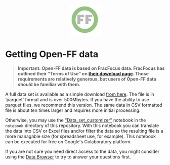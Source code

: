 <center> <img src="images/header_logo.png" width="100"/></center>
<!-- this is a test of a comment 
To do:
--->

# Getting Open-FF data

> **Important: Open-FF data is based on FracFocus data. FracFocus has outlined their “Terms of Use” on [their download page](https://fracfocus.org/data-download). Those requirements are relatively generous, but users of Open-FF data should be familiar with them.**

A full data set is available as a simple download [from here](https://storage.googleapis.com/open-ff-common/repos/current_repo/full_df.parquet). The file is in ‘parquet’ format and is over 500Mbytes. If you have the ability to use parquet files, we recommend this version.  The same data in CSV formatted file is about ten times larger and requires more initial processing.

Otherwise, you may use the ["Data_set_customizer"]() notebook in the `notebook` directory of this repository.  With this notebook you can translate the data into CSV or Excel files and/or filter the data so the resulting file is a more managable size (for spreadsheet use, for example).  This notebook can be executed for free on Google's Colaboratory platform.

If you are not sure you need direct access to the data, you might consider using the [Data Browser](https://storage.googleapis.com/open-ff-browser/Open-FF_Catalog.html) to try to answer your questions first.